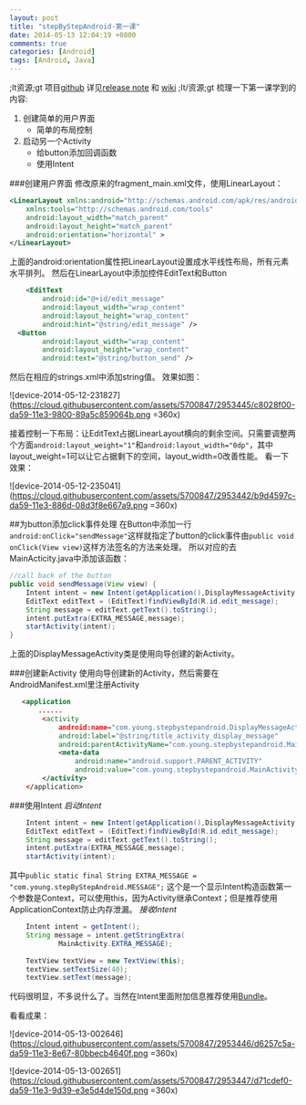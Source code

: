 ```yaml
---
layout: post
title: "stepByStepAndroid-第一课"
date: 2014-05-13 12:04:19 +0800
comments: true
categories: [Android]
tags: [Android, Java]
---
```

;lt资源;gt
项目[github](https://github.com/LanderlYoung/stepByStepAndroid)
详见[release note](https://github.com/LanderlYoung/stepByStepAndroid/releases) 和 [wiki](https://github.com/LanderlYoung/stepByStepAndroid/wiki)
;lt/资源;gt
梳理一下第一课学到的内容:

 1. 创建简单的用户界面
    * 简单的布局控制
 2. 启动另一个Activity
    * 给button添加回调函数
    * 使用Intent
<!--more-->

###创建用户界面
修改原来的fragment_main.xml文件，使用LinearLayout：
``` xml
<LinearLayout xmlns:android="http://schemas.android.com/apk/res/android"
    xmlns:tools="http://schemas.android.com/tools"
    android:layout_width="match_parent"
    android:layout_height="match_parent"
    android:orientation="horizontal" >
</LinearLayout>
```
上面的android:orientation属性把LinearLayout设置成水平线性布局，所有元素水平排列。
然后在LinearLayout中添加控件EditText和Button
``` xml
    <EditText 
        android:id="@+id/edit_message"
        android:layout_width="wrap_content"
        android:layout_height="wrap_content"
        android:hint="@string/edit_message" />
  <Button
        android:layout_width="wrap_content"
        android:layout_height="wrap_content"
        android:text="@string/button_send" />
```
然后在相应的strings.xml中添加string值。
效果如图：

![device-2014-05-12-231827](https://cloud.githubusercontent.com/assets/5700847/2953445/c8028f00-da59-11e3-9800-89a5c859064b.png =360x)

接着控制一下布局：让EditText占据LinearLayout横向的剩余空间。只需要调整两个方面`android:layout_weight="1"`和`android:layout_width="0dp"`，其中layout\_weight=1可以让它占据剩下的空间，layout\_width=0改善性能。
看一下效果：

![device-2014-05-12-235041](https://cloud.githubusercontent.com/assets/5700847/2953442/b9d4597c-da59-11e3-886d-08d3f8e667a9.png =360x)


##为button添加click事件处理
在Button中添加一行`android:onClick="sendMessage"`这样就指定了button的click事件由`public void onClick(View view)`这样方法签名的方法来处理。
所以对应的去MainActicity.java中添加该函数：
``` java
//call back of the button
public void sendMessage(View view) {
    Intent intent = new Intent(getApplication(),DisplayMessageActivity.class);
	EditText editText = (EditText)findViewById(R.id.edit_message);
	String message = editText.getText().toString();
	intent.putExtra(EXTRA_MESSAGE,message);
	startActivity(intent);
}
```
上面的DisplayMessageActivity类是使用向导创建的新Activity。

###创建新Activity
使用向导创建新的Activity，然后需要在AndroidManifest.xml里注册Activity

``` xml
   <application
       ......
        <activity
            android:name="com.young.stepbystepandroid.DisplayMessageActivity"
            android:label="@string/title_activity_display_message"
            android:parentActivityName="com.young.stepbystepandroid.MainActivity" >
            <meta-data
                android:name="android.support.PARENT_ACTIVITY"
                android:value="com.young.stepbystepandroid.MainActivity" />
        </activity>
    </application>
```

###使用Intent
*启动Intent*
``` java
    Intent intent = new Intent(getApplication(),DisplayMessageActivity.class);
    EditText editText = (EditText)findViewById(R.id.edit_message);
	String message = editText.getText().toString();
	intent.putExtra(EXTRA_MESSAGE,message);
	startActivity(intent);
```
其中`public static final String EXTRA_MESSAGE = "com.young.stepByStepAndroid.MESSAGE";`
这个是一个显示Intent构造函数第一个参数是Context，可以使用this，因为Activity继承Context；但是推荐使用ApplicationContext防止内存泄漏。
*接收Intent*
``` java
	Intent intent = getIntent();
	String message = intent.getStringExtra(
			MainActivity.EXTRA_MESSAGE);
	
	TextView textView = new TextView(this);
	textView.setTextSize(40);
	textView.setText(message);
```
代码很明显，不多说什么了。当然在Intent里面附加信息推荐使用[Bundle](http://developer.android.com/reference/android/os/Bundle.html)。

看看成果：

![device-2014-05-13-002646](https://cloud.githubusercontent.com/assets/5700847/2953446/d6257c5a-da59-11e3-8e67-80bbecb4640f.png =360x)

![device-2014-05-13-002651](https://cloud.githubusercontent.com/assets/5700847/2953447/d71cdef0-da59-11e3-9d39-e3e5d4de150d.png =360x)

		



